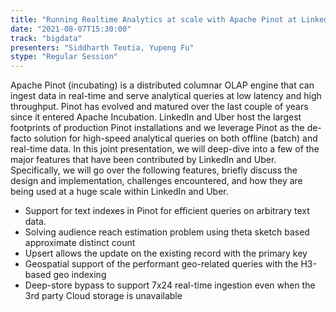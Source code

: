 ```yaml
---
title: "Running Realtime Analytics at scale with Apache Pinot at LinkedIn and Uber"
date: "2021-08-07T15:30:00" 
track: "bigdata"
presenters: "Siddharth Teotia, Yupeng Fu"
stype: "Regular Session"
---
```

Apache Pinot (incubating) is a distributed columnar OLAP engine that can ingest data in real-time and serve analytical queries at low latency and high throughput. Pinot has evolved and matured over the last couple of years since it entered Apache Incubation. LinkedIn and Uber host the largest footprints of production Pinot installations and we leverage Pinot as the de-facto solution for high-speed analytical queries on both offline (batch) and real-time data. In this joint presentation, we will deep-dive into a few of the major features that have been contributed by LinkedIn and Uber. Specifically, we will go over the following features, briefly discuss the design and implementation, challenges encountered, and how they are being used at a huge scale within LinkedIn and Uber.
 

 - Support for text indexes in Pinot for efficient queries on arbitrary text data.
 - Solving audience reach estimation problem using theta sketch based approximate distinct count
 - Upsert allows the update on the existing record with the primary key
 - Geospatial support of the performant geo-related queries with the H3-based geo indexing
 - Deep-store bypass to support 7x24 real-time ingestion even when the 3rd party Cloud storage is unavailable